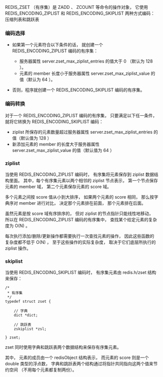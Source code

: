 REDIS_ZSET （有序集）是 ZADD 、 ZCOUNT 等命令的操作对象， 它使用 REDIS_ENCODING_ZIPLIST 和 REDIS_ENCODING_SKIPLIST 两种方式编码：
压缩列表和跳跃表

### 编码选择
- 如果第一个元素符合以下条件的话， 就创建一个 REDIS_ENCODING_ZIPLIST 编码的有序集：

  - 服务器属性 server.zset_max_ziplist_entries 的值大于 0 （默认为 128 ）。
  - 元素的 member 长度小于服务器属性 server.zset_max_ziplist_value 的值（默认为 64 ）。
- 否则，程序就创建一个 REDIS_ENCODING_SKIPLIST 编码的有序集。

### 编码转换
对于一个 REDIS_ENCODING_ZIPLIST 编码的有序集， 只要满足以下任一条件， 就将它转换为 REDIS_ENCODING_SKIPLIST 编码：

- ziplist 所保存的元素数量超过服务器属性 server.zset_max_ziplist_entries 的值（默认值为 128 ）
- 新添加元素的 member 的长度大于服务器属性 server.zset_max_ziplist_value 的值（默认值为 64 ）

### ziplist
当使用 REDIS_ENCODING_ZIPLIST 编码时， 有序集将元素保存到 ziplist 数据结构里面。
其中，每个有序集元素以两个相邻的 ziplist 节点表示， 第一个节点保存元素的 member 域， 第二个元素保存元素的 score 域。

多个元素之间按 score 值从小到大排序， 如果两个元素的 score 相同， 那么按字典序对 member 进行对比， 决定那个元素排在前面， 那个元素排在后面。

虽然元素是按 score 域有序排序的， 但对 ziplist 的节点指针只能线性地移动， 所以在 REDIS_ENCODING_ZIPLIST 编码的有序集中， 查找某个给定元素的复杂度为 O(N) 。

每次执行添加/删除/更新操作都需要执行一次查找元素的操作， 因此这些函数的复杂度都不低于 O(N) ， 至于这些操作的实际复杂度， 取决于它们底层所执行的 ziplist 操作。

### skiplist
当使用 REDIS_ENCODING_SKIPLIST 编码时， 有序集元素由 redis.h/zset 结构来保存：

``` 
/*
 * 有序集
 */
typedef struct zset {

    // 字典
    dict *dict;

    // 跳跃表
    zskiplist *zsl;

} zset;
```
zset 同时使用字典和跳跃表两个数据结构来保存有序集元素。

其中， 元素的成员由一个 redisObject 结构表示， 而元素的 score 则是一个 double 类型的浮点数， 字典和跳跃表两个结构通过将指针共同指向这两个值来节约空间 （不用每个元素都复制两份）。





